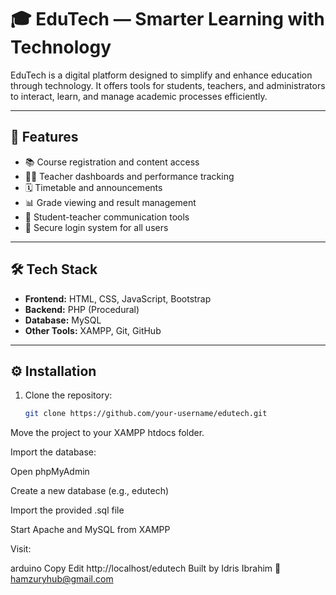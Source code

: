 # 🎓 EduTech — Smarter Learning with Technology

EduTech is a digital platform designed to simplify and enhance education through technology. It offers tools for students, teachers, and administrators to interact, learn, and manage academic processes efficiently.

---

## 🚀 Features

- 📚 Course registration and content access  
- 👨‍🏫 Teacher dashboards and performance tracking  
- 🗓️ Timetable and announcements  
- 📊 Grade viewing and result management  
- 💬 Student-teacher communication tools  
- 🔐 Secure login system for all users

---

## 🛠️ Tech Stack

- **Frontend:** HTML, CSS, JavaScript, Bootstrap  
- **Backend:** PHP (Procedural)  
- **Database:** MySQL  
- **Other Tools:** XAMPP, Git, GitHub

---

## ⚙️ Installation

1. Clone the repository:
   ```bash
   git clone https://github.com/your-username/edutech.git
Move the project to your XAMPP htdocs folder.

Import the database:

Open phpMyAdmin

Create a new database (e.g., edutech)

Import the provided .sql file

Start Apache and MySQL from XAMPP

Visit:

arduino
Copy
Edit
http://localhost/edutech
Built by Idris Ibrahim
📧 hamzuryhub@gmail.com
